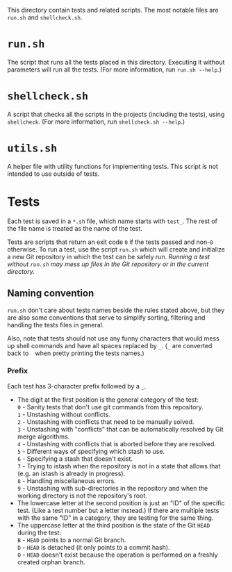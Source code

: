 This directory contain tests and related scripts.
The most notable files are `run.sh` and `shellcheck.sh`.


# `run.sh`

The script that runs all the tests placed in this directory.
Executing it without parameters will run all the tests.
(For more information, run `run.sh --help`.)


# `shellcheck.sh`

A script that checks all the scripts in the projects (including the tests), using `shellcheck`.
(For more information, run `shellcheck.sh --help`.)


# `utils.sh`

A helper file with utility functions for implementing tests.
This script is not intended to use outside of tests.


# Tests

Each test is saved in a `*.sh` file, which name starts with `test_`.
The rest of the file name is treated as the name of the test.

Tests are scripts that return an exit code `0` if the tests passed and non-`0` otherwise.
To run a test, use the script `run.sh` which will create and initialize a new Git repository in which the test can be safely run.
*Running a test without `run.sh` may mess up files in the Git repository or in the current directory.*

## Naming convention

`run.sh` don't care about tests names beside the rules stated above, but they are also some conventions that serve to simplify sorting, filtering and handling the tests files in general.

Also, note that tests should not use any funny characters that would mess up shell commands and have all spaces replaced by `_`.
(`_` are converted back to ` ` when pretty printing the tests names.)

### Prefix
Each test has 3-character prefix followed by a `_`.
- The digit at the first position is the general category of the test:  
  `0` - Sanity tests that don't use git commands from this repository.  
  `1` - Unstashing without conflicts.  
  `2` - Unstashing with conflicts that need to be manually solved.  
  `3` - Unstashing with "conflicts" that can be automatically resolved by Git merge algorithms.  
  `4` - Unstashing with conflicts that is aborted before they are resolved.  
  `5` - Different ways of specifying which stash to use.  
  `6` - Specifying a stash that doesn't exist.  
  `7` - Trying to istash when the repository is not in a state that allows that (e.g. an istash is already in progress).  
  `8` - Handling miscellaneous errors.  
  `9` - Unstashing with sub-directories in the repository and when the working directory is not the repository's root.  
- The lowercase letter at the second position is just an "ID" of the specific test. (Like a test number but a letter instead.)
  If there are multiple tests with the same "ID" in a category, they are testing for the same thing.
- The uppercase letter at the third position is the state of the Git `HEAD` during the test:  
  `B` - `HEAD` points to a normal Git branch.  
  `D` - `HEAD` is detached (it only points to a commit hash).  
  `O` - `HEAD` doesn't exist because the operation is performed on a freshly created orphan branch.  
